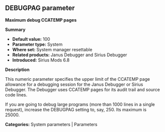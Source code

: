 ## DEBUGPAG parameter

**Maximum debug CCATEMP pages**

**Summary**

*   **Default value:** 100
*   **Parameter type:** System
*   **Where set:** System manager resettable
*   **Related products:** Janus Debugger and Sirius Debugger
*   **Introduced:** Sirius Mods 6.8

**Description**

This numeric parameter specifies the upper limit of the CCATEMP page allowance for a debugging session for the Janus Debugger or Sirius Debugger. The Debugger uses CCATEMP pages for its audit trail and source code lines.

If you are going to debug large programs (more than 1000 lines in a single request), increase the DEBUGPAG setting to, say, 250. Its maximum is 25000.

**Categories:** System parameters | Parameters
